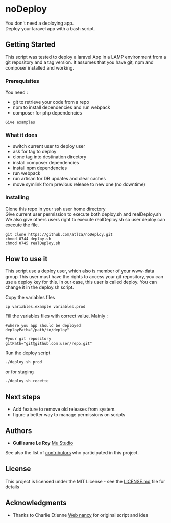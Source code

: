 # noDeploy

You don't need a deploying app.    
Deploy your laravel app with a bash script.

## Getting Started

This script was tested to deploy a laravel App in a LAMP environment from a git repository and a tag version.
It assumes that you have git, npm and composer installed and working.

### Prerequisites

You need :
 - git to retrieve your code from a repo
 - npm to install dependencies and run webpack  
 - composer for php dependencies
```
Give examples
```
### What it does
 - switch current user to deploy user
 - ask for tag to deploy  
 - clone tag into destination directory  
 - install composer dependencies
 - install npm dependencies
 - run webpack
 - run artisan for DB updates and clear caches  
 - move symlink from previous release to new one (no downtime)

### Installing

Clone this repo in your ssh user home directory  
Give current user permission to execute both deploy.sh and realDeploy.sh
We also give others users right to execute realDeploy.sh so user deploy can execute the file.

```
git clone https://github.com/atlza/noDeploy.git
chmod 0744 deploy.sh
chmod 0745 realDeploy.sh
```

## How to use it

This script use a deploy user, which also is member of your www-data group
This user must have the rights to access your git repository, you can use a deploy key for this.
In our case, this user is called deploy. You can change it in the deploy.sh script.

Copy the variables files
```
cp variables.example variables.prod
```
Fill the variables files with correct value.
Mainly :
```
#where you app should be deployed
deployPath="/path/to/deploy"

#your git repository
gitPath="git@github.com:user/repo.git"
```
Run the deploy script   
```
./deploy.sh prod
```
or for staging
```
./deploy.sh recette
```

## Next steps  
- Add feature to remove old releases from system.
- figure a better way to manage permissions on scripts

## Authors

* **Guillaume Le Roy** [Mu Studio](http://work.withmu.com)

See also the list of [contributors](https://github.com/your/project/contributors) who participated in this project.

## License

This project is licensed under the MIT License - see the [LICENSE.md](LICENSE.md) file for details

## Acknowledgments

* Thanks to Charlie Etienne [Web nancy](https://web-nancy.fr/) for original script and idea
